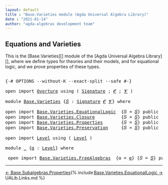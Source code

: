 ```yaml
---
layout: default
title : "Base.Varieties module (Agda Universal Algebra Library)"
date : "2021-01-14"
author: "agda-algebras development team"
---
```


## <a id="equations-and-varieties">Equations and Varieties</a>

This is the [Base.Varieties][] module of the [Agda Universal Algebra Library][],
where we define types for theories and their models, and for equational logic,
and we prove properties of these types.

<pre class="Agda">

<a id="431" class="Symbol">{-#</a> <a id="435" class="Keyword">OPTIONS</a> <a id="443" class="Pragma">--without-K</a> <a id="455" class="Pragma">--exact-split</a> <a id="469" class="Pragma">--safe</a> <a id="476" class="Symbol">#-}</a>

<a id="481" class="Keyword">open</a> <a id="486" class="Keyword">import</a> <a id="493" href="Overture.html" class="Module">Overture</a> <a id="502" class="Keyword">using</a> <a id="508" class="Symbol">(</a> <a id="510" href="Overture.Signatures.html#3171" class="Function">Signature</a> <a id="520" class="Symbol">;</a> <a id="522" href="Overture.Signatures.html#520" class="Generalizable">𝓞</a> <a id="524" class="Symbol">;</a> <a id="526" href="Overture.Signatures.html#522" class="Generalizable">𝓥</a> <a id="528" class="Symbol">)</a>

<a id="531" class="Keyword">module</a> <a id="538" href="Base.Varieties.html" class="Module">Base.Varieties</a> <a id="553" class="Symbol">{</a><a id="554" href="Base.Varieties.html#554" class="Bound">𝑆</a> <a id="556" class="Symbol">:</a> <a id="558" href="Overture.Signatures.html#3171" class="Function">Signature</a> <a id="568" href="Overture.Signatures.html#520" class="Generalizable">𝓞</a> <a id="570" href="Overture.Signatures.html#522" class="Generalizable">𝓥</a><a id="571" class="Symbol">}</a> <a id="573" class="Keyword">where</a>

<a id="580" class="Keyword">open</a> <a id="585" class="Keyword">import</a> <a id="592" href="Base.Varieties.EquationalLogic.html" class="Module">Base.Varieties.EquationalLogic</a>  <a id="624" class="Symbol">{</a><a id="625" class="Argument">𝑆</a> <a id="627" class="Symbol">=</a> <a id="629" href="Base.Varieties.html#554" class="Bound">𝑆</a><a id="630" class="Symbol">}</a> <a id="632" class="Keyword">public</a>
<a id="639" class="Keyword">open</a> <a id="644" class="Keyword">import</a> <a id="651" href="Base.Varieties.Closure.html" class="Module">Base.Varieties.Closure</a>          <a id="683" class="Symbol">{</a><a id="684" class="Argument">𝑆</a> <a id="686" class="Symbol">=</a> <a id="688" href="Base.Varieties.html#554" class="Bound">𝑆</a><a id="689" class="Symbol">}</a> <a id="691" class="Keyword">public</a>
<a id="698" class="Keyword">open</a> <a id="703" class="Keyword">import</a> <a id="710" href="Base.Varieties.Properties.html" class="Module">Base.Varieties.Properties</a>       <a id="742" class="Symbol">{</a><a id="743" class="Argument">𝑆</a> <a id="745" class="Symbol">=</a> <a id="747" href="Base.Varieties.html#554" class="Bound">𝑆</a><a id="748" class="Symbol">}</a> <a id="750" class="Keyword">public</a>
<a id="757" class="Keyword">open</a> <a id="762" class="Keyword">import</a> <a id="769" href="Base.Varieties.Preservation.html" class="Module">Base.Varieties.Preservation</a>     <a id="801" class="Symbol">{</a><a id="802" class="Argument">𝑆</a> <a id="804" class="Symbol">=</a> <a id="806" href="Base.Varieties.html#554" class="Bound">𝑆</a><a id="807" class="Symbol">}</a> <a id="809" class="Keyword">public</a>

<a id="817" class="Keyword">open</a> <a id="822" class="Keyword">import</a> <a id="829" href="Level.html" class="Module">Level</a> <a id="835" class="Keyword">using</a> <a id="841" class="Symbol">(</a> <a id="843" href="Agda.Primitive.html#597" class="Postulate">Level</a> <a id="849" class="Symbol">)</a>

<a id="852" class="Keyword">module</a> <a id="859" href="Base.Varieties.html#859" class="Module">_</a> <a id="861" class="Symbol">{</a><a id="862" href="Base.Varieties.html#862" class="Bound">α</a> <a id="864" class="Symbol">:</a> <a id="866" href="Agda.Primitive.html#597" class="Postulate">Level</a><a id="871" class="Symbol">}</a> <a id="873" class="Keyword">where</a>

 <a id="881" class="Keyword">open</a> <a id="886" class="Keyword">import</a> <a id="893" href="Base.Varieties.FreeAlgebras.html" class="Module">Base.Varieties.FreeAlgebras</a>  <a id="922" class="Symbol">{</a><a id="923" class="Argument">α</a> <a id="925" class="Symbol">=</a> <a id="927" href="Base.Varieties.html#862" class="Bound">α</a><a id="928" class="Symbol">}</a> <a id="930" class="Symbol">{</a><a id="931" class="Argument">𝑆</a> <a id="933" class="Symbol">=</a> <a id="935" href="Base.Varieties.html#554" class="Bound">𝑆</a><a id="936" class="Symbol">}</a> <a id="938" class="Keyword">public</a>
</pre>

---------------------------------

<span style="float:left;">[← Base.Subalgebras.Properties](Base.Subalgebras.Properties.html)</span>
<span style="float:right;">[Base.Varieties.EquationalLogic →](Base.Varieties.EquationalLogic.html)</span>

{% include UALib.Links.md %}
